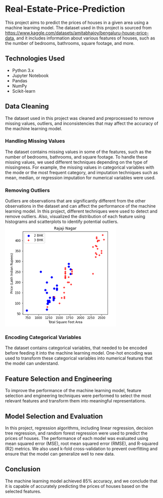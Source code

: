 # Real-Estate-Price-Prediction
This project aims to predict the prices of houses in a given area using a machine learning model. The dataset used in this project is sourced from https://www.kaggle.com/datasets/amitabhajoy/bengaluru-house-price-data, and it includes information about various features of houses, such as the number of bedrooms, bathrooms, square footage, and more.

## Technologies Used
- Python 3.x
- Jupyter Notebook
- Pandas
- NumPy
- Scikit-learn

## Data Cleaning
The dataset used in this project was cleaned and preprocessed to remove missing values, outliers, and inconsistencies that may affect the accuracy of the machine learning model.
### Handling Missing Values
The dataset contains missing values in some of the features, such as the number of bedrooms, bathrooms, and square footage. To handle these missing values, we used different techniques depending on the type of missingness. For example, the missing values in categorical variables with the mode or the most frequent category, and  imputation techniques such as mean, median, or regression imputation for numerical variables were used.
### Removing Outliers
Outliers are observations that are significantly different from the other observations in the dataset and can affect the performance of the machine learning model. In this project, different techniques were used to detect and remove outliers. Also, visualized the distribution of each feature using histograms and scatterplots to identify potential outliers.
![alt text](https://github.com/sharma-bhavya/Real-Estate-Price-Prediction/blob/main/images/bhhp_graph.PNG)

### Encoding Categorical Variables
The dataset contains categorical variables, that needed to be encoded before feeding it into the machine learning model. One-hot encoding was used to transform these categorical variables into numerical features that the model can understand.

## Feature Selection and Engineering
To improve the performance of the machine learning model, feature selection and engineering techniques were performed to select the most relevant features and transform them into meaningful representations. 

## Model Selection and Evaluation
In this project, regression algorithms, including linear regression, decision tree regression, and random forest regression were used to predict the prices of houses. The performance of each model was evaluated using mean squared error (MSE), root mean squared error (RMSE), and R-squared (R2) metrics. We also used k-fold cross-validation to prevent overfitting and ensure that the model can generalize well to new data.

## Conclusion
The machine learning model achieved 85% accuracy, and we conclude that it is capable of accurately predicting the prices of houses based on the selected features. 
